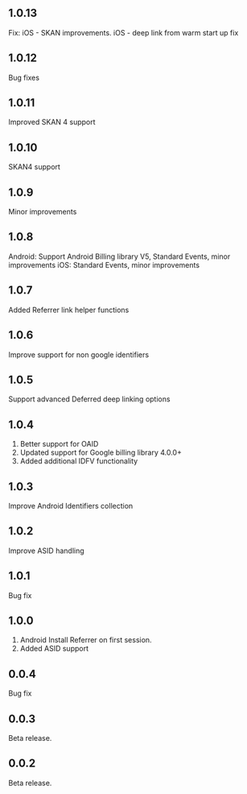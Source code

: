## 1.0.13
Fix: iOS - SKAN improvements.
iOS - deep link from warm start up fix

## 1.0.12
Bug fixes

## 1.0.11
Improved SKAN 4 support

## 1.0.10
SKAN4 support

## 1.0.9

Minor improvements

## 1.0.8

Android: Support Android Billing library V5, Standard Events, minor improvements
iOS: Standard Events, minor improvements

## 1.0.7

Added Referrer link helper functions

## 1.0.6

Improve support for non google identifiers

## 1.0.5

Support advanced Deferred deep linking options

## 1.0.4

1. Better support for OAID
2. Updated support for Google billing library 4.0.0+
3. Added additional IDFV functionality

## 1.0.3

Improve Android Identifiers collection


## 1.0.2

Improve ASID handling

## 1.0.1

Bug fix

## 1.0.0

1. Android Install Referrer on first session.
2. Added ASID support

## 0.0.4

Bug fix

## 0.0.3

Beta release.

## 0.0.2

Beta release.
